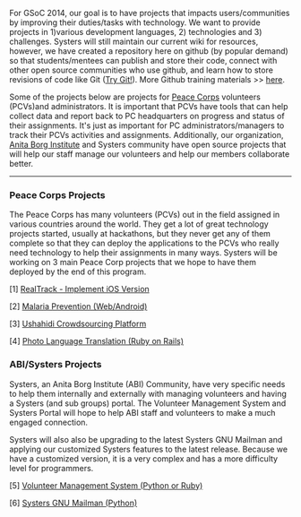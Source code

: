 For GSoC 2014, our goal is to have projects that impacts users/communities by improving their duties/tasks with technology. We want to provide projects in 1)various development languages, 2) technologies and 3) challenges. Systers will still maintain our current wiki for resources, however, we have created a repository here on github (by popular demand) so that students/mentees can publish and store their code,  connect with other open source communities who use github, and learn how to store revisions of code like Git ([Try Git!](http://try.github.io/levels/1/challenges/1)). More Github training materials >> [here](http://training.github.com/resources/videos/).

Some of the projects below are projects for [Peace Corps](http://www.peacecorps.gov/) volunteers (PCVs)and administrators. It is important that PCVs have tools that can help collect data and report back to PC headquarters on progress and status of their assignments. It's just as important for PC administrators/managers to track their PCVs activities and assignments. Additionally, our organization, [Anita Borg Institute](http://anitaborg.org/) and Systers community have open source projects that will help our staff manage our volunteers and help our members collaborate better.

***
### Peace Corps Projects
The Peace Corps has many volunteers (PCVs) out in the field assigned in various countries around the world. They get a lot of great technology projects started, usually at hackathons, but they never get any of them complete so that they can deploy the applications to the PCVs who really need technology to help their assignments in many ways. Systers will be working on 3 main Peace Corp projects that we hope to have them deployed by the end of this program.

[1] [RealTrack - Implement iOS Version](https://github.com/systers/ossprojects/wiki/RealTrack---iOS-Version)

[2] [Malaria Prevention (Web/Android)](Malaria-Prevention)

[3] [Ushahidi Crowdsourcing Platform](Ushahidi-Crowdsourcing)

[4] [Photo Language Translation (Ruby on Rails)](Photo-Language-Translation)



### ABI/Systers Projects
Systers, an Anita Borg Institute (ABI) Community, have very specific needs to help them internally and externally with managing volunteers and having a Systers (and sub groups) portal. The Volunteer Management System and Systers Portal will hope to help ABI staff and volunteers to make a much engaged connection.

Systers will also also be upgrading to the latest Systers GNU Mailman and applying our customized Systers features to the latest release. Because we have a customized version, it is a very complex and has a more difficulty level for programmers.

[5] [Volunteer Management System (Python or Ruby)](Volunteer-Management-System)

[6] [Systers GNU Mailman (Python)](Systers-GNU-Mailman)




